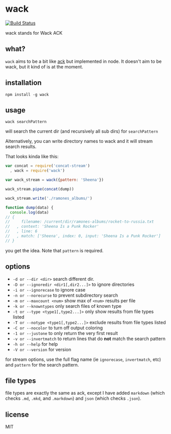wack
====

[![Build Status](http://img.shields.io/travis/jarofghosts/wack.svg?style=flat)](https://travis-ci.org/jarofghosts/wack)

wack stands for Wack ACK

## what?

`wack` aims to be a bit like [ack](http://beyondgrep.com/) but implemented in
node. It doesn't aim to be wack, but it kind of is at the moment.

## installation

`npm install -g wack`

## usage

`wack searchPattern`

will search the current dir (and recursively all sub dirs) for `searchPattern`

Alternatively, you can write directory names to wack and it will stream search
results.

That looks kinda like this:

```js
var concat = require('concat-stream')
  , wack = require('wack')

var wack_stream = wack({pattern: 'Sheena'})

wack_stream.pipe(concat(dump))

wack_stream.write('./ramones_albums/')

function dump(data) {
  console.log(data)
// {
//     filename: /current/dir/ramones-albums/rocket-to-russia.txt
//   , context: 'Sheena Is a Punk Rocker'
//   , line: 6
//   , match: ['Sheena', index: 0, input: 'Sheena Is a Punk Rocker']
// }
```

you get the idea. Note that `pattern` is required.

## options

* `-d or --dir <dir>` search different dir.
* `-D or --ignoredir <dir1[,dir2...]>` to ignore directories
* `-i or --ignorecase` to ignore case
* `-n or --norecurse` to prevent subdirectory search
* `-m or --maxcount <num>` show max of `<num>` results per file
* `-k or --knowntypes` only search files of known type
* `-t or --type <type1[,type2...]>` only show results from file types listed
* `-T or --notype <type1[,type2...]>` exclude results from file types listed
* `-C or --nocolor` to turn off output coloring
* `-1 or --justone` to only return the very first result
* `-v or --invertmatch` to return lines that do **not** match the search pattern
* `-h or --help` for help
* `-V or --version` for version

for stream options, use the full flag name (ie `ignorecase`, `invertmatch`,
etc) and `pattern` for the search pattern.

## file types

file types are exactly the same as ack, except I have added `markdown` (which
checks `.md`, `.mkd`, and `.markdown`) and `json` (which checks `.json`).

## license

MIT

